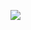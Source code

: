 
<a href="htts://jorge.staycode.dev"><img src="https://live.staticflickr.com/65535/54086997000_0e8057c06f_h.jpg"/></a>


